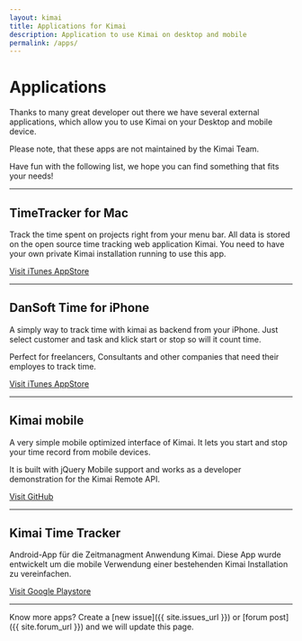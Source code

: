 ```yaml
---
layout: kimai
title: Applications for Kimai
description: Application to use Kimai on desktop and mobile
permalink: /apps/
---
```


# Applications

Thanks to many great developer out there we have several external applications, which allow you to use Kimai on your Desktop and mobile device.

Please note, that these apps are not maintained by the Kimai Team.

Have fun with the following list, we hope you can find something that fits your needs!

* * *

## TimeTracker for Mac <i class="fa fa-apple"></i>

Track the time spent on projects right from your menu bar. All data is stored on the open source time tracking web application Kimai.
You need to have your own private Kimai installation running to use this app.

[Visit iTunes AppStore](https://itunes.apple.com/at/app/timetracker/id721776102?mt=12)

* * *

## DanSoft Time for iPhone <i class="fa fa-apple"></i>

A simply way to track time with kimai as backend from your iPhone. Just select customer and task and klick start or stop so will it count time.

Perfect for freelancers, Consultants and other companies that need their employes to track time.

[Visit iTunes AppStore](https://itunes.apple.com/se/app/dansoft-time/id663930670?l=en&mt=8)

* * *

## Kimai mobile <i class="fa fa-windows"></i> <i class="fa fa-apple"></i> <i class="fa fa-linux"></i> <i class="fa fa-android"></i>

A very simple mobile optimized interface of Kimai. It lets you start and stop your time record from mobile devices.

It is built with jQuery Mobile support and works as a developer demonstration for the Kimai Remote API.

[Visit GitHub](https://github.com/kimai/kimai-mobile)

* * *

## Kimai Time Tracker <i class="fa fa-android"></i>

Android-App für die Zeitmanagment Anwendung Kimai.
Diese App wurde entwickelt um die mobile Verwendung einer bestehenden Kimai Installation zu vereinfachen.

[Visit Google Playstore](#)

* * *

Know more apps? Create a [new issue]({{ site.issues_url }}) or [forum post]({{ site.forum_url }}) and we will update this page.